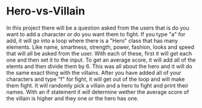 # Hero-vs-Villain
In this project there will be a question asked from the users that is do you want to add a character or do you want them to fight.
If you type "a" for add, it will go into a loop where there is a "Hero" class that has many elements. 
Like name, smartness, strength, power, fashion, looks and speed that will all be asked from the user. 
With each of these, first it will get each one and then set it to the input. 
To get an average score, it will add all of the elemts and then divide them by 6.
This was all about the hero and it will do the same exact thing with the villains. 
After you have added all of your characters and type "f" for fight, it will get out of the loop and will make them fight.
It will randomly pick a villain and a hero to fight and print their names.
With an if statement it will determine wether the average score of the villain is higher and they one or the hero has one. 
